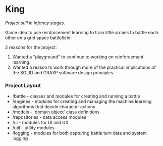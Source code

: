 # King

*Project still in infancy stages.*

Game idea to use reinforcement learning to train little armies to battle each other on a grid space battlefield.

2 reasons for the project:
1. Wanted a "playground" to continue to working on reinforcement learning.
2. Wanted a reason to work through more of the practical implications of the SOLID and GRASP software design principles.



### Project Layout
- /battle - classes and modules for creating and running a battle
- /engines - modules for creating and managing the machine learning algorithms that decide character actions
- /models - 'domain object' class definitions
- /repositories - data access modules
- /ui - modules for UI and UX
- /util - utility modules
- /logging - modules for both capturing battle turn data and system logging
